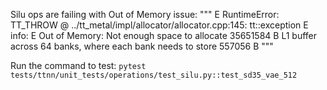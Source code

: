 Silu ops are failing with Out of Memory issue:
"""
E       RuntimeError: TT_THROW @ ../tt_metal/impl/allocator/allocator.cpp:145: tt::exception
E       info:
E       Out of Memory: Not enough space to allocate 35651584 B L1 buffer across 64 banks, where each bank needs to store 557056 B
"""

Run the command to test: `pytest tests/ttnn/unit_tests/operations/test_silu.py::test_sd35_vae_512`
